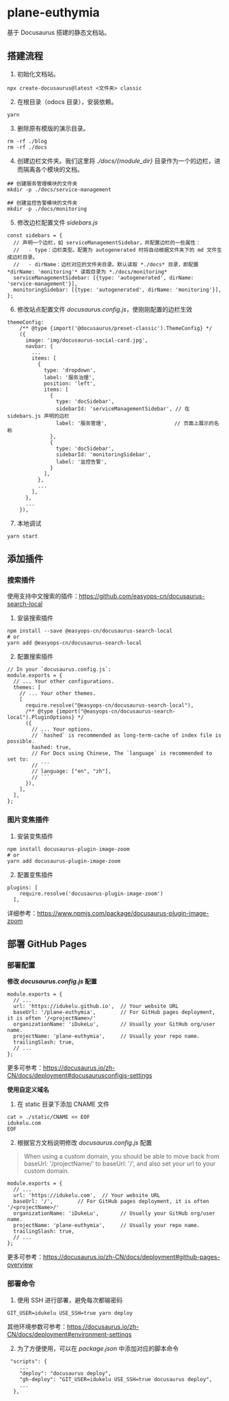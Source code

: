 # plane-euthymia
基于 Docusaurus 搭建的静态文档站。

## 搭建流程
1. 初始化文档站。
```
npx create-docusaurus@latest <文件夹> classic
```

2. 在根目录（odocs 目录），安装依赖。
```
yarn
```

3. 删除原有模版的演示目录。
```
rm -rf ./blog
rm -rf ./docs
```


4. 创建边栏文件夹。我们这里将 *./docs/{module_dir}* 目录作为一个的边栏，进而隔离各个模块的文档。
```
## 创建服务管理模块的文件夹
mkdir -p ./docs/service-management

## 创建监控告警模块的文件夹
mkdir -p ./docs/monitoring
```

5. 修改边栏配置文件 *sidebars.js*
```
const sidebars = {
  // 声明一个边栏，如 serviceManagementSidebar，并配置边栏的一些属性：
  //   - type：边栏类型。配置为 autogenerated 时将自动根据文件夹下的 md 文件生成边栏目录。
  //   - dirName：边栏对应的文件夹目录。默认读取 *./docs* 目录，即配置 *dirName: 'monitoring'* 读取目录为 *./docs/monitoring*
  serviceManagementSidebar: [{type: 'autogenerated', dirName: 'service-management'}],
  monitoringSidebar: [{type: 'autogenerated', dirName: 'monitoring'}],
};
```

6. 修改站点配置文件 *docusaurus.config.js*，使刚刚配置的边栏生效
```
themeConfig:
    /** @type {import('@docusaurus/preset-classic').ThemeConfig} */
    ({
      image: 'img/docusaurus-social-card.jpg',
      navbar: {
        ...
        items: [
          {
            type: 'dropdown',
            label: '服务治理',
            position: 'left',
            items: [
              {
                type: 'docSidebar',
                sidebarId: 'serviceManagementSidebar', // 在 sidebars.js 声明的边栏
                label: '服务管理',                      // 页面上展示的名称
              },
              {
                type: 'docSidebar',
                sidebarId: 'monitoringSidebar',
                label: '监控告警',
              }
            ],
          },
          ...
        ],
      },
      ...
    }),
```

7. 本地调试
```
yarn start
```

## 添加插件
### 搜索插件
使用支持中文搜索的插件：https://github.com/easyops-cn/docusaurus-search-local

1. 安装搜索插件
```
npm install --save @easyops-cn/docusaurus-search-local
# or
yarn add @easyops-cn/docusaurus-search-local
```

2. 配置搜索插件
```
// In your `docusaurus.config.js`:
module.exports = {
  // ... Your other configurations.
  themes: [
    // ... Your other themes.
    [
      require.resolve("@easyops-cn/docusaurus-search-local"),
      /** @type {import("@easyops-cn/docusaurus-search-local").PluginOptions} */
      ({
        // ... Your options.
        // `hashed` is recommended as long-term-cache of index file is possible.
        hashed: true,
        // For Docs using Chinese, The `language` is recommended to set to:
        // ```
        // language: ["en", "zh"],
        // ```
      }),
    ],
  ],
};
```

### 图片变焦插件
1. 安装变焦插件
```
npm install docusaurus-plugin-image-zoom
# or
yarn add docusaurus-plugin-image-zoom
```

2. 配置变焦插件
```
plugins: [
    require.resolve('docusaurus-plugin-image-zoom')
  ],
```
详细参考：https://www.npmjs.com/package/docusaurus-plugin-image-zoom

## 部署 GitHub Pages

### 部署配置
**修改 *docusaurus.config.js* 配置**
```
module.exports = {
  // ...
  url: 'https://idukelu.github.io',  // Your website URL
  baseUrl: '/plane-euthymia',        // For GitHub pages deployment, it is often '/<projectName>/'
  organizationName: 'iDukeLu',       // Usually your GitHub org/user name.
  projectName: 'plane-euthymia',     // Usually your repo name.
  trailingSlash: true,
  // ...
};
```
更多可参考：https://docusaurus.io/zh-CN/docs/deployment#docusaurusconfigjs-settings

**使用自定义域名**
1. 在 static 目录下添加 CNAME 文件
```
cat > ./static/CNAME << EOF
idukelu.com
EOF
```

2. 根据官方文档说明修改 *docusaurus.config.js* 配置
> When using a custom domain, you should be able to move back from baseUrl: '/projectName/' to baseUrl: '/', and also set your url to your custom domain.
```
module.exports = {
  // ...
  url: 'https://idukelu.com',  // Your website URL
  baseUrl: '/',        // For GitHub pages deployment, it is often '/<projectName>/'
  organizationName: 'iDukeLu',       // Usually your GitHub org/user name.
  projectName: 'plane-euthymia',     // Usually your repo name.
  trailingSlash: true,
  // ...
};
```
更多可参考：https://docusaurus.io/zh-CN/docs/deployment#github-pages-overview

### 部署命令
1. 使用 SSH 进行部署，避免每次都输密码
```
GIT_USER=idukelu USE_SSH=true yarn deploy
```
其他环境参数可参考：https://docusaurus.io/zh-CN/docs/deployment#environment-settings

2. 为了方便使用，可以在 *package.json* 中添加对应的脚本命令
```
 "scripts": {
    ...
    "deploy": "docusaurus deploy",
    "gh-deploy": "GIT_USER=idukelu USE_SSH=true docusaurus deploy",
    ...
  },
```